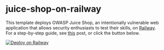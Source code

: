 # juice-shop-on-railway
This template deploys OWASP Juice Shop, an intentionally vulnerable web application that allows security enthusiasts to test their skills, on [Railway](https://railway.app/?referralCode=alphasec). For a step-by-step guide, see [this](https://alphasec.io/practice-hacking-skills-with-owasp-juice-shop/) post, or click the button below.

[![Deploy on Railway](https://railway.app/button.svg)](https://railway.app/new/template/6JBGcJ?referralCode=alphasec)
